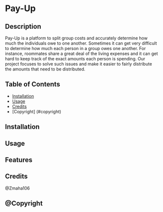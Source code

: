 # Pay-Up

## Description

Pay-Up is a platform to split group costs and accurately determine how much the individuals owe to one another. 
Sometimes it can get very difficult to determine how much each person in a group owes one another. For instance, roommates share a great deal of the living expenses and it can get hard to keep track of the exact amounts each person is spending. Our project focuses to solve such issues and make it easier to fairly distribute the amounts that need to be distributed. 

## Table of Contents

- [Installation](#installation)
- [Usage](#usage)
- [Credits](#credits)
- [Copyright] (#copyright)

## Installation 

## Usage

## Features

## Credits

@Zmaha106

## @Copyright
